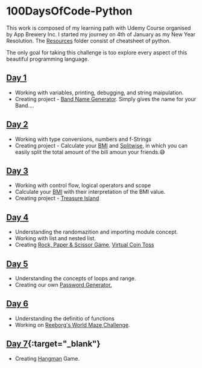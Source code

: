 # 100DaysOfCode-Python

This work is composed of my learning path with Udemy Course organised by App Brewery Inc. I started my journey on 4th of January as my New Year Resolution.
The [Resources](Resources) folder consist of cheatsheet of python. 

The only goal for taking this challenge is too explore every aspect of this beautiful programming language.

## [Day 1](Day1)
* Working with variables, printing, debugging, and string maipulation.
* Creating project - [Band Name Generator](Day1/bandNameGenerator.py).
	Simply gives the name for your Band....

## [Day 2](Day2)
* Working with type conversions, numbers and f-Strings
* Creating project - Calculate your [BMI](Day2/bmi.py) and [Splitwise](Day2/billSplitAndTipCalculator.py), in which you can easily split the total amount of the bill amoun your friends.😅

## [Day 3](Day3)
* Working with control flow, logical operators and scope
* Calculate your [BMI](Day3/bmi2.py) with their interpretation of the BMI value.
* Creating project - [Treasure Island](Day3/treasureIsland.py)

## [Day 4](Day4)
* Understanding the randomazition and importing module concept.
* Working with list and nested list.
* Creating [Rock, Paper & Scissor Game](Day4/rockPaperScissor.py), [Virtual Coin Toss](Day4/headsOrTails.py)

## [Day 5](Day5)
* Understanding the concepts of loops and range.
* Creating our own [Password Generator.](Day5/passwordGenerator.py)

## [Day 6](Day6)
* Understanding the definitio of functions
* Working on [Reeborg's World Maze Challenge](https://reeborg.ca/index_en.html).

## [Day 7](Day7){:target="_blank"}
* Creating [Hangman](Day7/hangman.py) Game.